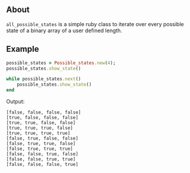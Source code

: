 ## About

`all_possible_states` is a simple ruby class to iterate over every possible state of a binary array of a user defined length.

## Example

```ruby
possible_states = Possible_states.new(4);
possible_states.show_state()

while possible_states.next()
    possible_states.show_state()
end
```

Output:
```
[false, false, false, false]
[true, false, false, false]
[true, true, false, false]
[true, true, true, false]
[true, true, true, true]
[false, true, false, false]
[false, true, true, false]
[false, true, true, true]
[false, false, true, false]
[false, false, true, true]
[false, false, false, true]
```